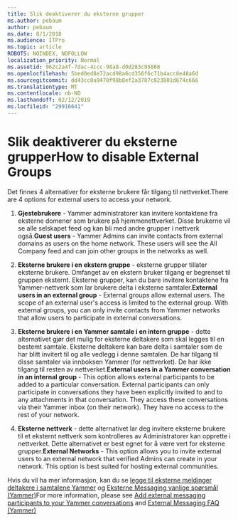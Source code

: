 ```yaml
---
title: Slik deaktiverer du eksterne grupper
ms.author: pebaum
author: pebaum
ms.date: 8/1/2018
ms.audience: ITPro
ms.topic: article
ROBOTS: NOINDEX, NOFOLLOW
localization_priority: Normal
ms.assetid: 962c2a4f-7dac-4ccc-98a8-d0d283c95808
ms.openlocfilehash: 5bed0ed8e72acd98a6cd356f6c71b4acc8e48a6d
ms.sourcegitcommit: dd43cc0a9470f98b8ef2a3787c823801d674c666
ms.translationtype: MT
ms.contentlocale: nb-NO
ms.lasthandoff: 02/12/2019
ms.locfileid: "29916641"
---
```

# <a name="how-to-disable-external-groups"></a><span data-ttu-id="1db93-102">Slik deaktiverer du eksterne grupper</span><span class="sxs-lookup"><span data-stu-id="1db93-102">How to disable External Groups</span></span>

<span data-ttu-id="1db93-103">Det finnes 4 alternativer for eksterne brukere får tilgang til nettverket.</span><span class="sxs-lookup"><span data-stu-id="1db93-103">There are 4 options for external users to access your network.</span></span>
  
1. <span data-ttu-id="1db93-p101">**Gjestebrukere** - Yammer administratorer kan invitere kontaktene fra eksterne domener som brukere på hjemmenettverket. Disse brukerne vil se alle selskapet feed og kan bli med andre grupper i nettverk også.</span><span class="sxs-lookup"><span data-stu-id="1db93-p101">**Guest users** - Yammer Admins can invite contacts from external domains as users on the home network. These users will see the All Company feed and can join other groups in the networks as well.</span></span> 
    
2. <span data-ttu-id="1db93-p102">**Eksterne brukere i en ekstern gruppe** - eksterne grupper tillater eksterne brukere. Omfanget av en ekstern bruker tilgang er begrenset til gruppen eksternt. Eksterne grupper, kan du bare invitere kontaktene fra Yammer-nettverk som lar brukere delta i eksterne samtaler.</span><span class="sxs-lookup"><span data-stu-id="1db93-p102">**External users in an external group** - External groups allow external users. The scope of an external user's access is limited to the external group. With external groups, you can only invite contacts from Yammer networks that allow users to participate in external conversations.</span></span> 
    
3. <span data-ttu-id="1db93-p103">**Eksterne brukere i en Yammer samtale i en intern gruppe** - dette alternativet gjør det mulig for eksterne deltakere som skal legges til en bestemt samtale. Eksterne deltakere kan bare delta i samtaler som de har blitt invitert til og alle vedlegg i denne samtalen. De har tilgang til disse samtaler via innboksen Yammer (for nettverket). De har ikke tilgang til resten av nettverket.</span><span class="sxs-lookup"><span data-stu-id="1db93-p103">**External users in a Yammer conversation in an internal group** - This option allows external participants to be added to a particular conversation. External participants can only participate in conversations they have been explicitly invited to and to any attachments in that conversation. They access these conversations via their Yammer inbox (on their network). They have no access to the rest of your network.</span></span> 
    
4. <span data-ttu-id="1db93-p104">**Eksterne nettverk** - dette alternativet lar deg invitere eksterne brukere til et eksternt nettverk som kontrolleres av Administratorer kan opprette i nettverket. Dette alternativet er best egnet for å være vert for eksterne grupper.</span><span class="sxs-lookup"><span data-stu-id="1db93-p104">**External Networks** - This option allows you to invite external users to an external network that verified Admins can create in your network. This option is best suited for hosting external communities.</span></span> 
    
<span data-ttu-id="1db93-115">Hvis du vil ha mer informasjon, kan du se [legge til eksterne meldinger deltakere i samtalene Yammer](https://support.office.com/article/add-external-messaging-participants-to-your-yammer-conversations-423653bb-86b2-4eac-9d7e-dca121f7c16c?ui=en-US&amp;rs=en-US&amp;ad=US) og [Eksterne Messaging vanlige spørsmål (Yammer)](https://support.office.com/article/External-messaging-FAQ-Yammer-35b59d6c-bb1c-4541-bf19-9f67d2f2b199)</span><span class="sxs-lookup"><span data-stu-id="1db93-115">For more information, please see [Add external messaging participants to your Yammer conversations](https://support.office.com/article/add-external-messaging-participants-to-your-yammer-conversations-423653bb-86b2-4eac-9d7e-dca121f7c16c?ui=en-US&amp;rs=en-US&amp;ad=US) and [External Messaging FAQ (Yammer)](https://support.office.com/article/External-messaging-FAQ-Yammer-35b59d6c-bb1c-4541-bf19-9f67d2f2b199)</span></span>
  

